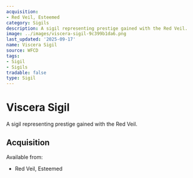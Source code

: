 ```yaml
---
acquisition:
- Red Veil, Esteemed
category: Sigils
description: A sigil representing prestige gained with the Red Veil.
image: ../images/viscera-sigil-9c399b1da6.png
last_updated: '2025-09-17'
name: Viscera Sigil
source: WFCD
tags:
- Sigil
- Sigils
tradable: false
type: Sigil
---
```


# Viscera Sigil

A sigil representing prestige gained with the Red Veil.

## Acquisition

Available from:
- Red Veil, Esteemed


